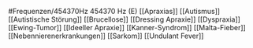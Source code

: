 #Frequenzen/454370Hz
454370 Hz (E)
[[Apraxias]]
[[Autismus]]
[[Autistische Störung]]
[[Brucellose]]
[[Dressing Apraxie]]
[[Dyspraxia]]
[[Ewing-Tumor]]
[[Ideeller Apraxie]]
[[Kanner-Syndrom]]
[[Malta-Fieber]]
[[Nebennierenerkrankungen]]
[[Sarkom]]
[[Undulant Fever]]